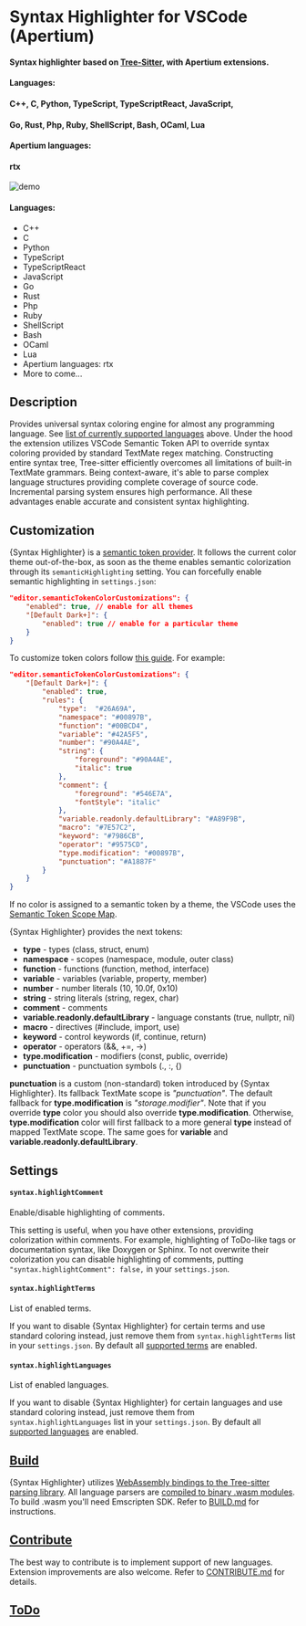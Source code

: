 # Syntax Highlighter for VSCode (Apertium)

#### Syntax highlighter based on [Tree-Sitter](https://tree-sitter.github.io/tree-sitter/), with Apertium extensions.
#### Languages:
#### C++, C, Python, TypeScript, TypeScriptReact, JavaScript,
#### Go, Rust, Php, Ruby, ShellScript, Bash, OCaml, Lua
#### Apertium languages:
#### rtx

![demo](images/demo.gif)

#### Languages:
* C++
* C
* Python
* TypeScript
* TypeScriptReact
* JavaScript
* Go
* Rust
* Php
* Ruby
* ShellScript
* Bash
* OCaml
* Lua
* Apertium languages: rtx
* More to come...

## Description

Provides universal syntax coloring engine for almost any programming language.
See [list of currently supported languages](#languages) above. Under the hood the
extension utilizes VSCode Semantic Token API to override syntax coloring provided
by standard TextMate regex matching. Constructing entire syntax tree, Tree-sitter
efficiently overcomes all limitations of built-in TextMate grammars. Being
context-aware, it's able to parse complex language structures providing complete
coverage of source code. Incremental parsing system ensures high performance.
All these advantages enable accurate and consistent syntax highlighting.

## Customization

{Syntax Highlighter} is a
[semantic token provider](https://code.visualstudio.com/api/language-extensions/semantic-highlight-guide).
It follows the current color theme out-of-the-box, as soon as the theme
enables semantic colorization through its `semanticHighlighting` setting.
You can forcefully enable semantic highlighting in `settings.json`:

```json
"editor.semanticTokenColorCustomizations": {
    "enabled": true, // enable for all themes
    "[Default Dark+]": {
        "enabled": true // enable for a particular theme
    }
}
```

To customize token colors follow
[this guide](https://code.visualstudio.com/docs/getstarted/themes#_editor-semantic-highlighting).
For example:

```json
"editor.semanticTokenColorCustomizations": {
    "[Default Dark+]": {
        "enabled": true,
        "rules": {
            "type":  "#26A69A",
            "namespace": "#00897B",
            "function": "#00BCD4",
            "variable": "#42A5F5",
            "number": "#90A4AE",
            "string": {
                "foreground": "#90A4AE",
                "italic": true
            },
            "comment": {
                "foreground": "#546E7A",
                "fontStyle": "italic"
            },
            "variable.readonly.defaultLibrary": "#A89F9B",
            "macro": "#7E57C2",
            "keyword": "#7986CB",
            "operator": "#9575CD",
            "type.modification": "#00897B",
            "punctuation": "#A1887F"
        }
    }
}
```

If no color is assigned to a semantic token by a theme, the VSCode uses the
[Semantic Token Scope Map](https://code.visualstudio.com/api/language-extensions/semantic-highlight-guide#semantic-token-scope-map).

{Syntax Highlighter} provides the next tokens:
* **type** - types (class, struct, enum)
* **namespace** - scopes (namespace, module, outer class)
* **function** - functions (function, method, interface)
* **variable** - variables (variable, property, member)
* **number** - number literals (10, 10.0f, 0x10)
* **string** - string literals (string, regex, char)
* **comment** - comments
* **variable.readonly.defaultLibrary** - language constants (true, nullptr, nil)
* **macro** - directives (#include, import, use)
* **keyword** - control keywords (if, continue, return)
* **operator** - operators (&&, +=, ->)
* **type.modification** - modifiers (const, public, override)
* **punctuation** - punctuation symbols (., :, {)

**punctuation** is a custom (non-standard) token introduced by {Syntax Highlighter}.
Its fallback TextMate scope is *"punctuation"*. The default fallback for
**type.modification** is *"storage.modifier"*. Note that if you override **type**
color you should also override **type.modification**. Otherwise, **type.modification**
color will first fallback to a more general **type** instead of mapped TextMate scope.
The same goes for **variable** and **variable.readonly.defaultLibrary**.

## Settings
#### `syntax.highlightComment`
Enable/disable highlighting of comments.

This setting is useful, when you have other extensions, providing colorization within
comments. For example, highlighting of ToDo-like tags or documentation syntax, like
Doxygen or Sphinx. To not overwrite their colorization you can disable highlighting of
comments, putting `"syntax.highlightComment": false,` in your `settings.json`.

#### `syntax.highlightTerms`
List of enabled terms.

If you want to disable {Syntax Highlighter} for certain terms and use standard
coloring instead, just remove them from `syntax.highlightTerms` list in your
`settings.json`. By default all [supported terms]((#customization)) are enabled.

#### `syntax.highlightLanguages`
List of enabled languages.

If you want to disable {Syntax Highlighter} for certain languages and use standard
coloring instead, just remove them from `syntax.highlightLanguages` list in your
`settings.json`. By default all [supported languages]((#languages)) are enabled.

## [Build](BUILD.md)

{Syntax Highlighter} utilizes
[WebAssembly bindings to the Tree-sitter parsing library](https://github.com/tree-sitter/tree-sitter/tree/master/lib/binding_web).
All language parsers are
[compiled to binary .wasm modules](https://github.com/tree-sitter/tree-sitter/tree/master/lib/binding_web#generate-wasm-language-files).
To build .wasm you'll need Emscripten SDK. Refer to [BUILD.md](BUILD.md) for instructions.

## [Contribute](CONTRIBUTING.md)

The best way to contribute is to implement support of new languages. Extension
improvements are also welcome. Refer to [CONTRIBUTE.md](CONTRIBUTE.md) for details.

## [ToDo](TODO.md)

